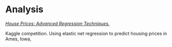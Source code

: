 # Analysis

[*House Prices: Advanced Regression Techniques.*](https://github.com/JBRINGLEY/Analysis/blob/master/Housing_Regression.md)

Kaggle competition. Using elastic net regression to predict housing prices in Ames, Iowa,
